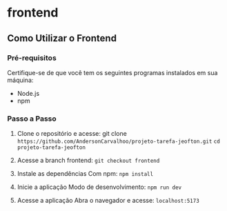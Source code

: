 # frontend

## Como Utilizar o Frontend  

### Pré-requisitos  
Certifique-se de que você tem os seguintes programas instalados em sua máquina:  
- Node.js
- npm

### Passo a Passo  

1. Clone o repositório e acesse:
git clone ```https://github.com/AndersonCarvalhoo/projeto-tarefa-jeofton.git```  ```cd projeto-tarefa-jeofton```
   
3. Acesse a branch frontend:
```git checkout frontend```

2. Instale as dependências
Com npm:
```npm install```

3. Inicie a aplicação
Modo de desenvolvimento:
```npm run dev```

4. Acesse a aplicação
Abra o navegador e acesse:
```localhost:5173```
